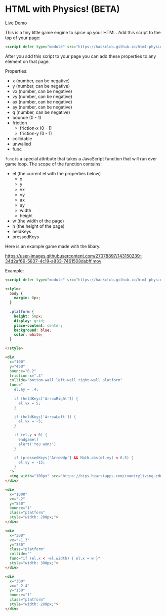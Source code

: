 # HTML with Physics! (BETA)

[Live Demo](https://hackclub.github.io/live-editor/?file=recF3hPxVFpkYClll)

This is a tiny little game engine to spice up your HTML. Add this script to the top of your page:

```html
<script defer type="module" src="https://hackclub.github.io/html-physics-sim/initialize.js"></script>
```

After you add this script to your page you can add these properties to any element on that page.
 
Properties:

- x (number, can be negative)
- y (number, can be negative)
- vx (number, can be negative)
- vy (number, can be negative)
- ax (number, can be negative)
- ay (number, can be negative)
- q (number, can be negative)
- bounce (0 - 1)
- friction
	- friction-x (0 - 1)
	- friction-y (0 - 1)
- collidable
- unwalled
- func

`func` is a special attribute that takes a JavaScript function that will run ever game loop. The scope of the function contains:

- el (the current el with the properties below)
	- x
	- y
	- vx
	- vy
	- ax
	- ay
	- width
	- height
- w (the width of the page)
- h (the height of the page)
- heldKeys
- pressedKeys

Here is an example game made with the libary.

https://user-images.githubusercontent.com/27078897/143150239-34d2af69-5837-4c19-a833-7461508dabff.mov

Example:

```html
<script defer type="module" src="https://hackclub.github.io/html-physics-sim/initialize.js"></script>

<style>
  body {
    margin: 0px;
  }
  
  .platform {
    height: 50px;
    display: grid;
    place-content: center;
    background: blue;
    color: white;
  }

</style>

<div 
  x="100" 
  y="450"  
  bounce="0.2"
  friction-x=".3"
  collide="bottom-wall left-wall right-wall platform"
  func="
    el.ay = .4; 
  
    if (heldKeys['ArrowRight']) {
      el.vx = 5;
    }

    if (heldKeys['ArrowLeft']) {
      el.vx = -5;
    }

    if (el.y < 0) {
      endgame()
      alert('You won!')
    }

    if (pressedKeys['ArrowUp'] && Math.abs(el.vy) < 0.5) {
      el.vy = -15;
    }
  ">
  <img width="100px" src="https://hips.hearstapps.com/countryliving.cdnds.net/17/47/1511194376-cavachon-puppy-christmas.jpg"/>
</div>

<div 
  x="1000" 
  vx="-2" 
  y="550" 
  bounce="1"
  class="platform"
  style="width: 200px;">
</div>

<div 
  x="300" 
  vx="-1.3" 
  y="350"
  class="platform" 
  collide=""
  func="if (el.x < -el.width) { el.x = w }"
  style="width: 300px;">
</div>

<div 
  x="300" 
  vx="-2.4" 
  y="150" 
  bounce="1"
  class="platform" 
  style="width: 200px;">
</div>
```
